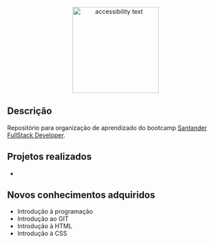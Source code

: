 <p align="center">
  <img src="https://hermes.digitalinnovation.one/tracks/800fd098-3eef-45e9-9544-544ae396076c.png" width="200" alt="accessibility text">
</p>

## Descrição 

Repositório para organização de aprendizado do bootcamp [Santander FullStack Developer](https://web.dio.me/track/santander-bootcamp-fullstack-developer).

## Projetos realizados
-


## Novos conhecimentos adquiridos

- Introdução à programação
- Introdução ao GIT
- Introdução à HTML
- Introdução à CSS
